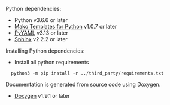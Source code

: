 Python dependencies:
  * Python v3.6.6 or later
  * [Mako Templates for Python](https://www.makotemplates.org/) v1.0.7 or later
  * [PyYAML](https://pyyaml.org/) v3.13 or later
  * [Sphinx](https://www.sphinx-doc.org/en/master/) v2.2.2 or later

Installing Python dependencies:

  * Install all python requirements
  ~~~~
    python3 -m pip install -r ../third_party/requirements.txt
  ~~~~

Documentation is generated from source code using Doxygen.
  * [Doxygen](http://www.doxygen.nl/) v1.9.1 or later

